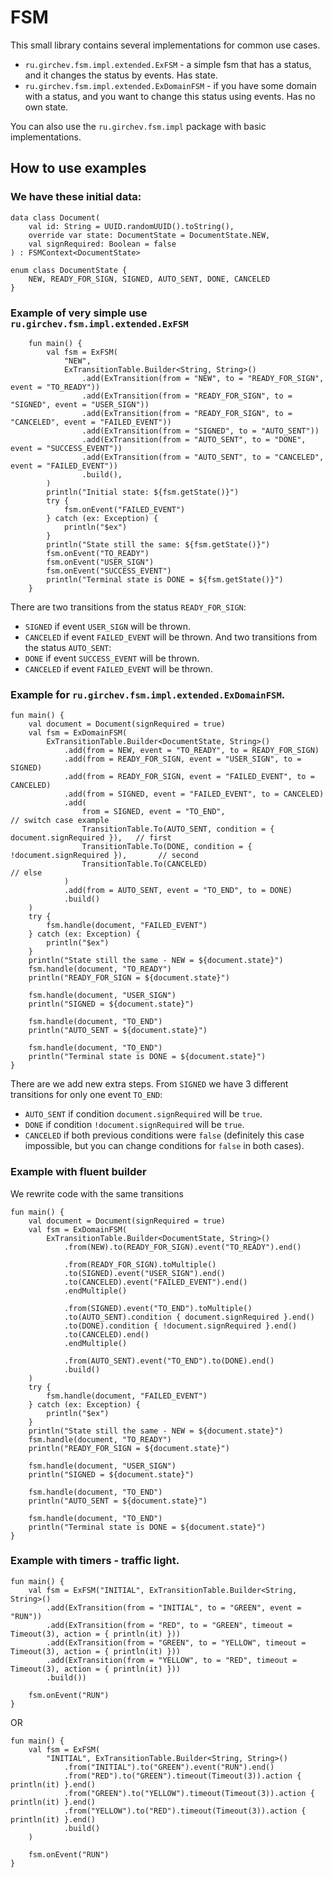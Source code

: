 # FSM
This small library contains several implementations for common use cases.
- `ru.girchev.fsm.impl.extended.ExFSM` - a simple fsm that has a status, and it changes the status by events. Has state.
- `ru.girchev.fsm.impl.extended.ExDomainFSM` - if you have some domain with a status, and you want to change this status using events. Has no own state.

You can also use the `ru.girchev.fsm.impl` package with basic implementations.

## How to use examples
### We have these initial data:
```
data class Document(
    val id: String = UUID.randomUUID().toString(),
    override var state: DocumentState = DocumentState.NEW,
    val signRequired: Boolean = false
) : FSMContext<DocumentState>

enum class DocumentState {
    NEW, READY_FOR_SIGN, SIGNED, AUTO_SENT, DONE, CANCELED
}
```
### Example of very simple use `ru.girchev.fsm.impl.extended.ExFSM`
```
    fun main() {
        val fsm = ExFSM(
            "NEW",
            ExTransitionTable.Builder<String, String>()
                .add(ExTransition(from = "NEW", to = "READY_FOR_SIGN", event = "TO_READY"))
                .add(ExTransition(from = "READY_FOR_SIGN", to = "SIGNED", event = "USER_SIGN"))
                .add(ExTransition(from = "READY_FOR_SIGN", to = "CANCELED", event = "FAILED_EVENT"))
                .add(ExTransition(from = "SIGNED", to = "AUTO_SENT"))
                .add(ExTransition(from = "AUTO_SENT", to = "DONE", event = "SUCCESS_EVENT"))
                .add(ExTransition(from = "AUTO_SENT", to = "CANCELED", event = "FAILED_EVENT"))
                .build(),
        )
        println("Initial state: ${fsm.getState()}")
        try {
            fsm.onEvent("FAILED_EVENT")
        } catch (ex: Exception) {
            println("$ex")
        }
        println("State still the same: ${fsm.getState()}")
        fsm.onEvent("TO_READY")
        fsm.onEvent("USER_SIGN")
        fsm.onEvent("SUCCESS_EVENT")
        println("Terminal state is DONE = ${fsm.getState()}")
    }
```
There are two transitions from the status `READY_FOR_SIGN`:
- `SIGNED` if event `USER_SIGN` will be thrown.
- `CANCELED` if event `FAILED_EVENT` will be thrown.
And two transitions from the status `AUTO_SENT`:
- `DONE` if event `SUCCESS_EVENT` will be thrown.
- `CANCELED` if event `FAILED_EVENT` will be thrown.


### Example for `ru.girchev.fsm.impl.extended.ExDomainFSM`.

```
fun main() {
    val document = Document(signRequired = true)
    val fsm = ExDomainFSM(
        ExTransitionTable.Builder<DocumentState, String>()
            .add(from = NEW, event = "TO_READY", to = READY_FOR_SIGN)
            .add(from = READY_FOR_SIGN, event = "USER_SIGN", to = SIGNED)
            .add(from = READY_FOR_SIGN, event = "FAILED_EVENT", to = CANCELED)
            .add(from = SIGNED, event = "FAILED_EVENT", to = CANCELED)
            .add(
                from = SIGNED, event = "TO_END",                                        // switch case example
                TransitionTable.To(AUTO_SENT, condition = { document.signRequired }),   // first
                TransitionTable.To(DONE, condition = { !document.signRequired }),       // second
                TransitionTable.To(CANCELED)                                            // else
            )
            .add(from = AUTO_SENT, event = "TO_END", to = DONE)
            .build()
    )
    try {
        fsm.handle(document, "FAILED_EVENT")
    } catch (ex: Exception) {
        println("$ex")
    }
    println("State still the same - NEW = ${document.state}")
    fsm.handle(document, "TO_READY")
    println("READY_FOR_SIGN = ${document.state}")

    fsm.handle(document, "USER_SIGN")
    println("SIGNED = ${document.state}")

    fsm.handle(document, "TO_END")
    println("AUTO_SENT = ${document.state}")

    fsm.handle(document, "TO_END")
    println("Terminal state is DONE = ${document.state}")
}
```

There are we add new extra steps. From `SIGNED` we have 3 different transitions for only one event `TO_END`:
- `AUTO_SENT` if condition `document.signRequired` will be `true`.
- `DONE` if condition `!document.signRequired` will be `true`.
- `CANCELED` if both previous conditions were `false` (definitely this case impossible, but you can change conditions for `false` in both cases).

### Example with fluent builder

We rewrite code with the same transitions
```
fun main() {
    val document = Document(signRequired = true)
    val fsm = ExDomainFSM(
        ExTransitionTable.Builder<DocumentState, String>()
            .from(NEW).to(READY_FOR_SIGN).event("TO_READY").end()

            .from(READY_FOR_SIGN).toMultiple()
            .to(SIGNED).event("USER_SIGN").end()
            .to(CANCELED).event("FAILED_EVENT").end()
            .endMultiple()

            .from(SIGNED).event("TO_END").toMultiple()
            .to(AUTO_SENT).condition { document.signRequired }.end()
            .to(DONE).condition { !document.signRequired }.end()
            .to(CANCELED).end()
            .endMultiple()

            .from(AUTO_SENT).event("TO_END").to(DONE).end()
            .build()
    )
    try {
        fsm.handle(document, "FAILED_EVENT")
    } catch (ex: Exception) {
        println("$ex")
    }
    println("State still the same - NEW = ${document.state}")
    fsm.handle(document, "TO_READY")
    println("READY_FOR_SIGN = ${document.state}")

    fsm.handle(document, "USER_SIGN")
    println("SIGNED = ${document.state}")

    fsm.handle(document, "TO_END")
    println("AUTO_SENT = ${document.state}")

    fsm.handle(document, "TO_END")
    println("Terminal state is DONE = ${document.state}")
}
```

### Example with timers - traffic light.
```
fun main() {
    val fsm = ExFSM("INITIAL", ExTransitionTable.Builder<String, String>()
        .add(ExTransition(from = "INITIAL", to = "GREEN", event = "RUN"))
        .add(ExTransition(from = "RED", to = "GREEN", timeout = Timeout(3), action = { println(it) }))
        .add(ExTransition(from = "GREEN", to = "YELLOW", timeout = Timeout(3), action = { println(it) }))
        .add(ExTransition(from = "YELLOW", to = "RED", timeout = Timeout(3), action = { println(it) }))
        .build())

    fsm.onEvent("RUN")
}
```
OR
```
fun main() {
    val fsm = ExFSM(
        "INITIAL", ExTransitionTable.Builder<String, String>()
            .from("INITIAL").to("GREEN").event("RUN").end()
            .from("RED").to("GREEN").timeout(Timeout(3)).action { println(it) }.end()
            .from("GREEN").to("YELLOW").timeout(Timeout(3)).action { println(it) }.end()
            .from("YELLOW").to("RED").timeout(Timeout(3)).action { println(it) }.end()
            .build()
    )

    fsm.onEvent("RUN")
}
```